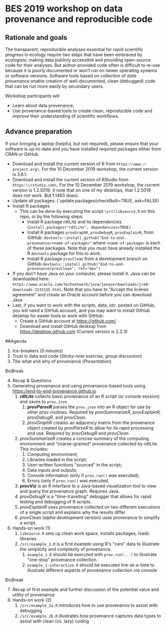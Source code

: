 # BES 2019 workshop on data provenance and reproducible code

## Rationale and goals

The transparent, reproducible analyses essential for rapid scientific progress in ecology require two steps that have been embraced by ecologists: making data publicly accessible and providing open-source code for their analyses. But author-provided code often is difficult to re-use because it is poorly documented or won’t run on newer operating systems or software versions. Software tools based on collection of *data provenance* enable creation of well-documented, clean (debugged) code that can be run more easily by secondary users.

Workshop participants will
* Learn about data provenance;
* Use provenance-based tools to create clean, reproducible code and improve their understanding of scientific workflows.

## Advance preparation

If your bringing a laptop (helpful, but not required), please ensure that your software is up-to-date and you have installed required packages either from CRAN or GitHub

* Download and install the current version of R from `https:\\www.r-project.org\`. For the 10 December 2019 workshop, the current version is 3.6.1. 
* Download and install the current version of RStudio from `https:\\rstudio.com\`. For the 10 December 2019 workshop, the current version is 1.2.5019. (I note that on one of my desktops, that 1.2.5019 does not work. But 1.1463 does).
* Update all packages: (`update.packages(checkBuilt=TRUE, ask=FALSE)
* Install R packages
    * This can be done by executing the script `\src\libsource.R` on this repo, or by the following steps:
        * Install R package rdtLite and its dependencies (`install.packages("rdtLite", dependencies=TRUE)`
        * Install R packages `provGraphR`, `provDebugR`, `provExplainR`, from GitHub: `devtools::install_github("End-to-end-provenance/<name-of-package>"` where `<name-of-package>` is each of these packages. Note that you must have already installed the R `devtools` package for this to work.
        * Install R package `provClean` from a development branch on GitHub `devtools::install_github("End-to-end-provenance/provClean", ref="dev")`
* If you don't have Java on your computer, please install it. Java can be downloaded here: `https://www.oracle.com/technetwork/java/javase/downloads/jre8-downloads-2133155.html`. Note that you have to "Accept the license agreement" and create an Oracle account before you can download Java
* Last, if you want to work with the scripts, data, *etc.* posted on GitHub, you will need a GitHub account, and you may want to install GitHub desktop for easier tools to work with GitHub:
    * Create a GitHub account at <https://github.com/>
    * Download and install GitHub desktop from <https://desktop.github.com> (Current version is 2.2.3)

##Agenda

1. Ice-breakers (*5 minutes*)
2. Trust in data and code (*Sticky-note exercise, group discussion*)
3. The what and why of provenance (*Presentation*)

BioBreak

4. Recap & Questions
5. Generating provenance and using provenance-based tools using <https://end-to-end-provenance.github.io>
    1. ***rdtLite*** collects basic provenance of an R script (or console session) and saves to `prov.json`
        1. ***provParseR*** parses the `prov.json` into an R object for use by other prov-routines. Required by *provSummarizeR, provExplainR, provDebugR,* and *provClean*.
        2. *provGraphR* creates an adjacency matrix from the provenance object created by *provParseR* to allow for its rapid processing and use. Required by *provDebugR* and *provClean*.
    2. *provSummarizeR* creates a concise summary of the computing environment and "coarse-grained" provenance collected by *rdtLite*. This includes:
        1. Computing environment;
        2. Libraries loaded in the script;
        3. User-written functions "sourced" in the script;
        4. Data inputs and outputs;
        5. Console information (only if `prov.run()` was executed);
        6. Errors (only if `prov.run()` was executed.
    3. ***provViz*** is an R interface to a Java-based visualization tool to view and query the provenance graph. Requires Java.
    4. *provDebugR* is a "time-travelling" debugger that allows for rapid testing and debugging of R scripts.
    5. *provExplainR* uses provenance collected on two different executions of a single script and explains why the results differ.
    6. *provClean* (*alpha* development version) uses provenance to simplify a script.
6. Hands-on work (1)
    1. `libsource.R` sets up clean work space, installs packages, loads libraries.
    2. `/src/example_1.R` is a first example using R's "cars" data to illustrate the simplicity and complexity of provenance.
        1. `example_1.R` should be executed with `prov.run(...)` to illustrate "one-stop" provenance collection.
        2. `example_1-interactive.R` should be executed line-at-a-time to illustrate different aspects of provenance collection *via* console
    
BioBreak

7. Recap of first example and further discussion of the potential value and utility of provenance
8. Hands-on work (2)
    1. `/src/example_2a.R` introduces how to use provenance to assist with debugging
    2. `/src/example_2b.R` illustrates how provenance captures data types to assist with clean (*vs.* lazy) coding
